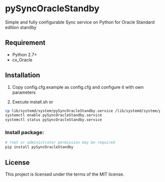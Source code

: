 # pySyncOracleStandby
Simple and fully configurable Sync service on Python for Oracle Standard edition standby

## Requirement

* Python 2.7+
* cx_Oracle

## Installation

1. Copy config.cfg.example as config.cfg and configure it with own parameters

2. Execute install.sh or

```bash
cp lib/systemd/system/pySyncOracleStandby.service /lib/systemd/system/pySyncOracleStandby.service
systemctl enable pySyncOracleStandby.service
systemctl status pySyncOracleStandby.service
```

### Install package:
```bash
# root or administrator permission may be required
pip install pySyncOracleStandby
```

## License

This project is licensed under the terms of the MIT license.
